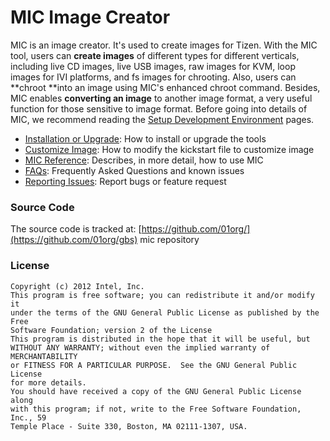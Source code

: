 # MIC Image Creator

MIC is an image creator. It's used to create images for Tizen.  With the MIC tool, users can **create images** of different types for different verticals, including live CD images, live USB images, raw images for KVM, loop images for IVI platforms, and fs images for chrooting.  Also, users can **chroot **into an image using MIC's enhanced chroot command. Besides, MIC enables **converting an image** to another image format, a very useful function for those sensitive to image format. Before going into details of MIC, we recommend reading the [Setup Development Environment](../../developing/setting-up.md) pages. 

- [Installation or Upgrade](../../developing/installing.md): How to install or upgrade the tools
- [Customize Image](mic-customize-image.md): How to modify the kickstart file to customize image
- [MIC Reference](mic-reference.md): Describes, in more detail, how to use MIC
- [FAQs](mic-faqs.md): Frequently Asked Questions and known issues
- [Reporting Issues](mic-reporting-issues.md): Report bugs or feature request



### Source Code

The source code is tracked at: [https://github.com/01org/](https://github.com/01org/gbs) mic repository

### License

```
Copyright (c) 2012 Intel, Inc.
This program is free software; you can redistribute it and/or modify it
under the terms of the GNU General Public License as published by the Free
Software Foundation; version 2 of the License
This program is distributed in the hope that it will be useful, but
WITHOUT ANY WARRANTY; without even the implied warranty of MERCHANTABILITY
or FITNESS FOR A PARTICULAR PURPOSE.  See the GNU General Public License
for more details.
You should have received a copy of the GNU General Public License along
with this program; if not, write to the Free Software Foundation, Inc., 59
Temple Place - Suite 330, Boston, MA 02111-1307, USA.
```

 